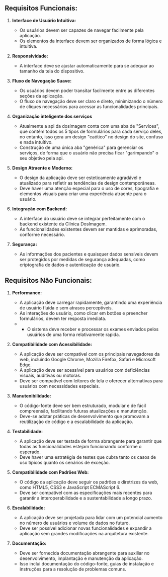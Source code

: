 ## Requisitos Funcionais:

1. **Interface de Usuário Intuitiva:**
   - Os usuários devem ser capazes de navegar facilmente pela aplicação.
   - Os elementos da interface devem ser organizados de forma lógica e intuitiva.

2. **Responsividade:**
   - A interface deve se ajustar automaticamente para se adequar ao tamanho da tela do dispositivo.

3. **Fluxo de Navegação Suave:**
   - Os usuários devem poder transitar facilmente entre as diferentes seções da aplicação.
   - O fluxo de navegação deve ser claro e direto, minimizando o número de cliques necessários para acessar as funcionalidades principais.
4. **Organização inteligente dos serviços**
   - Atualmente a api da dosimagem conta com uma aba de "Services", que contém todos os 5 tipos de formulários para cada serviço deles,
      no entanto, isso gera um design "caótico" no design do site, confuso e nada intuítivo.
   - Construção de uma única aba "genérica" para gerenciar os serviços, de forma que o usuário não precisa ficar "garimpando" o seu objetivo pela api.

5. **Design Atraente e Moderno:**
   - O design da aplicação deve ser esteticamente agradável e atualizado para refletir as tendências de design contemporâneas.
   - Deve haver uma atenção especial para o uso de cores, tipografia e elementos visuais para criar uma experiência atraente para o usuário.

6. **Integração com Backend:**
   - A interface do usuário deve se integrar perfeitamente com o backend existente da Clínica DosImagem.
   - As funcionalidades existentes devem ser mantidas e aprimoradas, conforme necessário.

7. **Segurança:**
   - As informações dos pacientes e quaisquer dados sensíveis devem ser protegidos por medidas de segurança adequadas, como criptografia de dados e autenticação de usuário.

## Requisitos Não Funcionais:

1. **Performance:**
   - A aplicação deve carregar rapidamente, garantindo uma experiência de usuário fluida e sem atrasos perceptíveis.
   - As interações do usuário, como clicar em botões e preencher formulários, devem ter resposta imediata.
   - - O sistema deve receber e processar os exames enviados pelos usuários de uma forma relativamente rapida.

2. **Compatibilidade com Acessibilidade:**
   - A aplicação deve ser compatível com os principais navegadores da web, incluindo Google Chrome, Mozilla Firefox, Safari e Microsoft Edge.
   - A aplicação deve ser acessível para usuários com deficiências visuais, auditivas ou motoras.
   - Deve ser compatível com leitores de tela e oferecer alternativas para usuários com necessidades especiais.

4. **Manutenibilidade:**
   - O código-fonte deve ser bem estruturado, modular e de fácil compreensão, facilitando futuras atualizações e manutenção.
   - Deve-se adotar práticas de desenvolvimento que promovam a reutilização de código e a escalabilidade da aplicação.

5. **Testabilidade:**
   - A aplicação deve ser testada de forma abrangente para garantir que todas as funcionalidades estejam funcionando conforme o esperado.
   - Deve haver uma estratégia de testes que cubra tanto os casos de uso típicos quanto os cenários de exceção.

6. **Compatibilidade com Padrões Web:**
   - O código da aplicação deve seguir os padrões e diretrizes da web, como HTML5, CSS3 e JavaScript ECMAScript 6.
   - Deve ser compatível com as especificações mais recentes para garantir a interoperabilidade e a sustentabilidade a longo prazo.

7. **Escalabilidade:**
   - A aplicação deve ser projetada para lidar com um potencial aumento no número de usuários e volume de dados no futuro.
   - Deve ser possível adicionar novas funcionalidades e expandir a aplicação sem grandes modificações na arquitetura existente.

8. **Documentação:**
   - Deve ser fornecida documentação abrangente para auxiliar no desenvolvimento, implantação e manutenção da aplicação.
   - Isso inclui documentação do código-fonte, guias de instalação e instruções para a resolução de problemas comuns.
